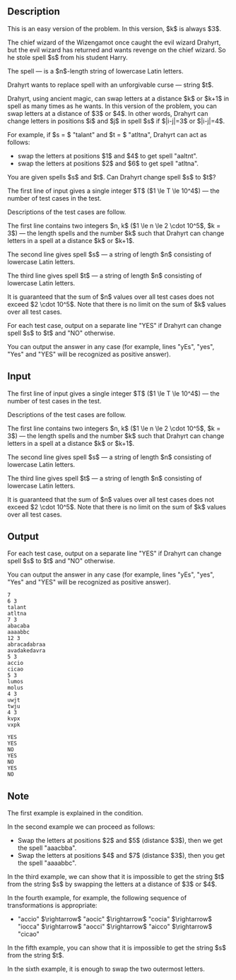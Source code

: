 ## Description

<div><p><span class="tex-font-style-bf">This is an easy version of the problem. In this version, $k$ is always $3$.</span></p><p>The chief wizard of the Wizengamot once caught the evil wizard Drahyrt, but the evil wizard has returned and wants revenge on the chief wizard. So he stole <span class="tex-font-style-it">spell</span> $s$ from his student Harry.</p><p>The <span class="tex-font-style-it">spell</span>&nbsp;— is a $n$-length string of lowercase Latin letters.</p><p>Drahyrt wants to replace <span class="tex-font-style-it">spell</span> with an unforgivable curse&nbsp;— string $t$.</p><p>Drahyrt, using ancient magic, can swap letters at a distance $k$ or $k+1$ in <span class="tex-font-style-it">spell</span> as many times as he wants. <span class="tex-font-style-it">In this version of the problem, you can swap letters at a distance of $3$ or $4$.</span> In other words, Drahyrt can change letters in positions $i$ and $j$ in <span class="tex-font-style-it">spell</span> $s$ if $|i-j|=3$ or $|i-j|=4$.</p><p>For example, if $s = $ "<span class="tex-font-style-tt">talant</span>" and $t = $ "<span class="tex-font-style-tt">atltna</span>", Drahyrt can act as follows:</p><ul> <li> swap the letters at positions $1$ and $4$ to get <span class="tex-font-style-it">spell</span> "<span class="tex-font-style-tt">aaltnt</span>". </li><li> swap the letters at positions $2$ and $6$ to get <span class="tex-font-style-it">spell</span> "<span class="tex-font-style-tt">atltna</span>". </li></ul><p>You are given <span class="tex-font-style-it">spells</span> $s$ and $t$. Can Drahyrt change <span class="tex-font-style-it">spell</span> $s$ to $t$?</p></div><div class="input-specification"><p>The first line of input gives a single integer $T$ ($1 \le T \le 10^4$)&nbsp;— the number of test cases in the test.</p><p>Descriptions of the test cases are follow.</p><p>The first line contains two integers $n, k$ ($1 \le n \le 2 \cdot 10^5$, $k = 3$)&nbsp;— the length <span class="tex-font-style-it">spells</span> and the number $k$ such that Drahyrt can change letters in a spell at a distance $k$ or $k+1$.</p><p>The second line gives <span class="tex-font-style-it">spell</span> $s$&nbsp;— a string of length $n$ consisting of lowercase Latin letters.</p><p>The third line gives <span class="tex-font-style-it">spell</span> $t$&nbsp;— a string of length $n$ consisting of lowercase Latin letters.</p><p>It is guaranteed that the sum of $n$ values over all test cases does not exceed $2 \cdot 10^5$. Note that there is no limit on the sum of $k$ values over all test cases.</p></div><div class="output-specification"><p>For each test case, output on a separate line "<span class="tex-font-style-tt">YES</span>" if Drahyrt can change <span class="tex-font-style-it">spell</span> $s$ to $t$ and "<span class="tex-font-style-tt">NO</span>" otherwise.</p><p>You can output the answer in any case (for example, lines "<span class="tex-font-style-tt">yEs</span>", "<span class="tex-font-style-tt">yes</span>", "<span class="tex-font-style-tt">Yes</span>" and "<span class="tex-font-style-tt">YES</span>" will be recognized as positive answer).</p></div>

## Input

<p>The first line of input gives a single integer $T$ ($1 \le T \le 10^4$)&nbsp;— the number of test cases in the test.</p><p>Descriptions of the test cases are follow.</p><p>The first line contains two integers $n, k$ ($1 \le n \le 2 \cdot 10^5$, $k = 3$)&nbsp;— the length <span class="tex-font-style-it">spells</span> and the number $k$ such that Drahyrt can change letters in a spell at a distance $k$ or $k+1$.</p><p>The second line gives <span class="tex-font-style-it">spell</span> $s$&nbsp;— a string of length $n$ consisting of lowercase Latin letters.</p><p>The third line gives <span class="tex-font-style-it">spell</span> $t$&nbsp;— a string of length $n$ consisting of lowercase Latin letters.</p><p>It is guaranteed that the sum of $n$ values over all test cases does not exceed $2 \cdot 10^5$. Note that there is no limit on the sum of $k$ values over all test cases.</p>

## Output

<p>For each test case, output on a separate line "<span class="tex-font-style-tt">YES</span>" if Drahyrt can change <span class="tex-font-style-it">spell</span> $s$ to $t$ and "<span class="tex-font-style-tt">NO</span>" otherwise.</p><p>You can output the answer in any case (for example, lines "<span class="tex-font-style-tt">yEs</span>", "<span class="tex-font-style-tt">yes</span>", "<span class="tex-font-style-tt">Yes</span>" and "<span class="tex-font-style-tt">YES</span>" will be recognized as positive answer).</p>





```input1|2,3,4,8,9,10,14,15,16,20,21,22
7
6 3
talant
atltna
7 3
abacaba
aaaabbc
12 3
abracadabraa
avadakedavra
5 3
accio
cicao
5 3
lumos
molus
4 3
uwjt
twju
4 3
kvpx
vxpk
```




```output1
YES
YES
NO
YES
NO
YES
NO
```



## Note

<p>The first example is explained in the condition.</p><p>In the second example we can proceed as follows:</p><ul> <li> Swap the letters at positions $2$ and $5$ (distance $3$), then we get the spell "<span class="tex-font-style-tt">aaacbba</span>". </li><li> Swap the letters at positions $4$ and $7$ (distance $3$), then you get the spell "<span class="tex-font-style-tt">aaaabbc</span>". </li></ul><p>In the third example, we can show that it is impossible to get the string $t$ from the string $s$ by swapping the letters at a distance of $3$ or $4$.</p><p>In the fourth example, for example, the following sequence of transformations is appropriate:</p><ul> <li> "<span class="tex-font-style-tt">accio</span>" $\rightarrow$ "<span class="tex-font-style-tt">aocic</span>" $\rightarrow$ "<span class="tex-font-style-tt">cocia</span>" $\rightarrow$ "<span class="tex-font-style-tt">iocca</span>" $\rightarrow$ "<span class="tex-font-style-tt">aocci</span>" $\rightarrow$ "<span class="tex-font-style-tt">aicco</span>" $\rightarrow$ "<span class="tex-font-style-tt">cicao</span>" </li></ul><p>In the fifth example, you can show that it is impossible to get the string $s$ from the string $t$.</p><p>In the sixth example, it is enough to swap the two outermost letters.</p>
